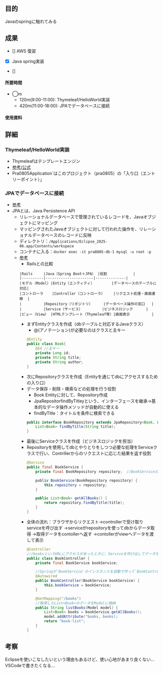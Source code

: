 ## 目的
<!-- 目的(〜を知りたい/〜を実装したい) -->
Javaのspringに触れてみる
## 成果
<!-- 成果(できたこと/できなかったこと) -->
- [] AWS 復習
- [x] Java spring実装
- []
#### 所要時間
- ◯m
  - 120m(9:00-11:00): Thymeleaf/HelloWorld実装
  - 420m(11:00-18:00): JPAでデータベースに接続
#### 使用資料
<!-- 使用資料(教材/書籍/ワークシート/Youtube) -->

## 詳細
<!-- 詳細(キーワード/プロセス//具体例を挙げる/今回の課題解決を今後に繋げられる形で記録) -->
### Thymeleaf/HelloWorld実装
- Thymeleafはテンプレートエンジン
- [参考/公式](https://www.thymeleaf.org/doc/tutorials/3.0/usingthymeleaf_ja.html)
- Pra0805Application`はこのプロジェクト（pra0805）の「入り口（エントリーポイント）」

### JPAでデータベースに接続
- [参考](https://medium-company.com/spring-boot%ef%bc%8bjpa%e3%81%a7%e3%83%87%e3%83%bc%e3%82%bf%e3%83%99%e3%83%bc%e3%82%b9%e3%81%ab%e6%8e%a5%e7%b6%9a%e3%81%99%e3%82%8b%e6%96%b9%e6%b3%95/)
- JPAとは、Java Persistence API
  - リレーショナルデータベースで管理されているレコードを、Javaオブジェクトにマッピング
  - マッピングされたJavaオブジェクトに対して行われた操作を、リレーショナルデータベースのレコードに反映
  - ディレクトリ：`/Applications/Eclipse_2025-06.app/Contents/workspace`
  - コンテナに入る：`docker exec -it pra0805-db-1 mysql -u root -p`
  - [参考](https://spring-boot.jp/database/overview/64#mokuji_8)
    - Railsとの比較
    ```
    |Rails     |Java（Spring Boot＋JPA） |役割            |
    |----------|----------------------|--------------|
    |モデル（Model）|Entity（エンティティ）        |データベースのテーブルに対応|
    |コントローラ    |Controller（コントローラ）    |リクエスト処理・画面遷移  |
    |          |Repository（リポジトリ）     |データベース操作の窓口   |
    |          |Service（サービス）         |ビジネスロジック      |
    |ビュー（View） |HTMLテンプレート（Thymeleaf等）|画面表示          |
    ```
    - まずEntityクラスを作成（dbテーブルと対応するJavaクラス）
      - @(アノテーション)が必要なのはクラスと主キー
      ```java
      @Entity
      public class Book{
          @Id //主キー
          private Long id;
          private String title;
          private String author;
      }
      ```
    - 次にRepositoryクラスを作成（Entityを通じてdbにアクセスするための入り口）
    - データ保存・削除・検索などの処理を行う役割
      - Book Entityに対して、Repository作成
      - JpaRepositorfindByTitleyという、インターフェースを継承→基本的なデータ操作メソッドが自動的に使える
      - findByTitle：タイトルを条件に検索できる
      ```java
      public interface BookRepository extends JpaRepository<Book, Long> {
          List<Book> findByTitle(String title);
      }
      ```
    - 最後にServiceクラスを作成（ビジネスロジックを担当）
    - Repositoryを使用してdbとやりとりをしつつ必要な処理をServiceクラスで行い、Contrillerからのリクエストに応じた結果を返す役割
      ```java
      @Service
      public final BookService {
          private final BookRepository repository;  //BookServiceの中でだけ使えるかつ、finalでインスタンス時以外値変更なし

          publiv BookService(BookRepository repository) {
              this.repository = repository;
          }

          public List<Book> getAllBooks() {
              return repository.findByTitle(title);
          }
      }
    - 全体の流れ：ブラウザからリクエスト->controllerで受け取りserviceを呼び出す
      ->serviceがrepositoryを使ってdbからデータ取得
      ->取得データをcontollerへ返す
      ->contollerがviewへデータを渡して表示
        ```java
        @Controller
        ///booksというURLにアクセスがあったときに、Serviceを呼び出してデータを取得
        public class BookController {
            private final BookService bookService;

            //Springが`BookService`のインスタンスを自動で作って`BookController`のコンストラクタに渡す
            @Autowired
            public BookController(BookService bookService) {
                this.bookService = bookService;
            }

            @GetMapping("/books")
            //取得したList<Book>のデータをModelに格納
            public String listBooks(Model model) {
                List<Book> books = bookService.getAllBooks();
                model.addAttribute("books, books);
                return "book-list";
            }
        }
        ```

## 考察
<!-- 考察(今後の展望/) -->
Eclipseを使いこなしたいという理由もあるけど、使い心地があまり良くない...
VSCodeで書きたくなる...

